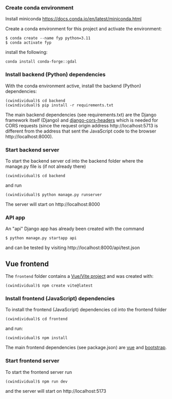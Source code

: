 ### Create conda environment
Install miniconda https://docs.conda.io/en/latest/miniconda.html

Create a conda environment for this project and activate the environment:

```console
$ conda create --name fyp python=3.11
$ conda activate fyp
```

install the following:

```console
conda install conda-forge::gdal
```

### Install backend (Python) dependencies

With the conda environment active, install the backend (Python) dependencies:

```console
(cwindividual)$ cd backend
(cwindividual)$ pip install -r requirements.txt
```

The main backend dependencies (see requirements.txt) are the Django framework itself (Django) and [django-cors-headers](https://pypi.org/project/django-cors-headers/) which is needed for CORS requests (since the request origin address http://localhost:5713 is different from the address that sent the JavaScript code to the browser http://localhost:8000).

### Start backend server

To start the backend server cd into the backend folder where the manage.py file is (if not already there)

```console
(cwindividual)$ cd backend
```

and run

```console
(cwindividual)$ python manage.py runserver
```

The server will start on http://localhost:8000

### API app

An "api" Django app has already been created with the command

```console
$ python manage.py startapp api
```

and can be tested by visiting http://localhost:8000/api/test.json

## Vue frontend

The `frontend` folder contains a [Vue/Vite project](https://vitejs.dev/guide/) and was created with:

```console
(cwindividual)$ npm create vite@latest
```

### Install frontend (JavaScript) dependencies

To install the frontend (JavaScript) dependencies cd into the frontend folder

```console
(cwindividual)$ cd frontend
```

and run:

```console
(cwindividual)$ npm install
```

The main frontend dependencies (see package.json) are [vue](https://vuejs.org/guide/introduction.html) and [bootstrap](https://getbootstrap.com/docs/5.0/getting-started/download/).

### Start frontend server

To start the frontend server run

```console
(cwindividual)$ npm run dev
```

and the server will start on http://localhost:5173
